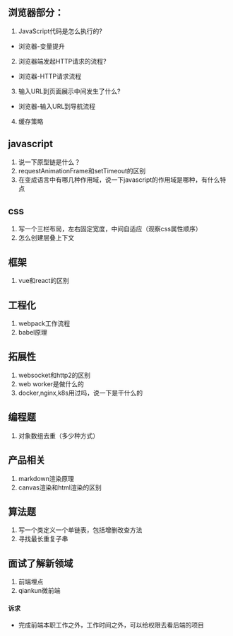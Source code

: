 ## 浏览器部分：
1. JavaScript代码是怎么执行的?
* 浏览器-变量提升
2. 浏览器端发起HTTP请求的流程?
* 浏览器-HTTP请求流程
3. 输入URL到页面展示中间发生了什么?
* 浏览器-输入URL到导航流程
4. 缓存策略

## javascript
1. 说一下原型链是什么？
2. requestAnimationFrame和setTimeout的区别
3. 在变成语言中有哪几种作用域，说一下javascript的作用域是哪种，有什么特点

## css
1. 写一个三栏布局，左右固定宽度，中间自适应（观察css属性顺序）
2. 怎么创建层叠上下文

## 框架
1. vue和react的区别

## 工程化
1. webpack工作流程
2. babel原理

## 拓展性
1. websocket和http2的区别
2. web worker是做什么的
3. docker,nginx,k8s用过吗，说一下是干什么的

## 编程题
1. 对象数组去重（多少种方式）

## 产品相关
1. markdown渲染原理
2. canvas渲染和html渲染的区别

## 算法题
1. 写一个类定义一个单链表，包括增删改查方法
2. 寻找最长重复子串


## 面试了解新领域
1. 前端埋点
2. qiankun微前端


#### 诉求
* 完成前端本职工作之外，工作时间之外，可以给权限去看后端的项目


